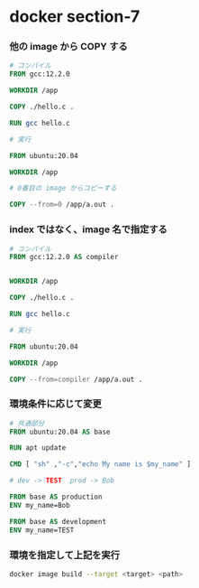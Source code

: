 # docker section-7

### 他の image から COPY する

```Dockerfile
# コンパイル
FROM gcc:12.2.0

WORKDIR /app

COPY ./hello.c .

RUN gcc hello.c

# 実行

FROM ubuntu:20.04

WORKDIR /app

# 0番目の image からコピーする

COPY --from=0 /app/a.out .
```

### index ではなく、image 名で指定する

```Dockerfile
# コンパイル
FROM gcc:12.2.0 AS compiler


WORKDIR /app

COPY ./hello.c .

RUN gcc hello.c

# 実行

FROM ubuntu:20.04

WORKDIR /app

COPY --from=compiler /app/a.out .
```

### 環境条件に応じて変更

```Dockerfile
# 共通部分
FROM ubuntu:20.04 AS base

RUN apt update

CMD [ "sh" ,"-c","echo My name is $my_name" ]

# dev -> TEST  prod -> Bob

FROM base AS production
ENV my_name=Bob

FROM base AS development
ENV my_name=TEST
```

### 環境を指定して上記を実行

```bash
docker image build --target <target> <path>
```
